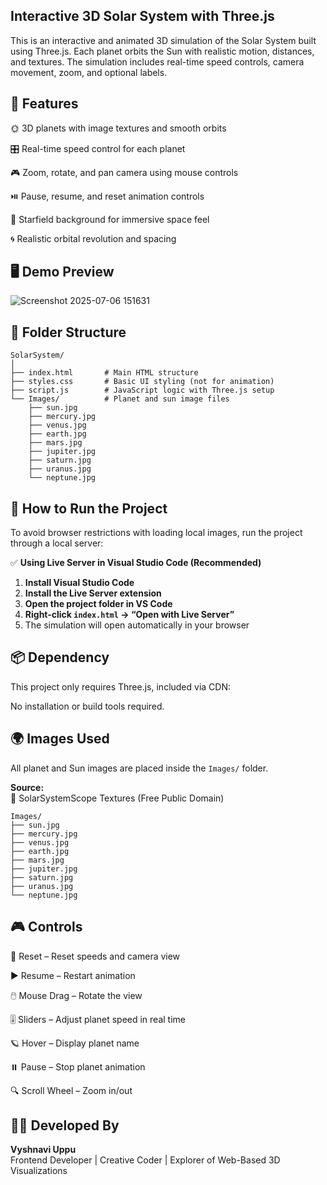## Interactive 3D Solar System with Three.js

This is an interactive and animated 3D simulation of the Solar System built using Three.js. Each planet orbits the Sun with realistic motion, distances, and textures. The simulation includes real-time speed controls, camera movement, zoom, and optional labels.

## 🌟 Features
🌞 3D planets with image textures and smooth orbits

🎛️ Real-time speed control for each planet

🎮 Zoom, rotate, and pan camera using mouse controls

⏯️ Pause, resume, and reset animation controls

🌌 Starfield background for immersive space feel

🌀 Realistic orbital revolution and spacing

## 🖥️ Demo Preview

![Screenshot 2025-07-06 151631](https://github.com/user-attachments/assets/b74e13e5-3f4f-4414-81b9-ad2aa216607b)


## 📁 Folder Structure

```text
SolarSystem/
│
├── index.html       # Main HTML structure
├── styles.css       # Basic UI styling (not for animation)
├── script.js        # JavaScript logic with Three.js setup
└── Images/          # Planet and sun image files
    ├── sun.jpg
    ├── mercury.jpg
    ├── venus.jpg
    ├── earth.jpg
    ├── mars.jpg
    ├── jupiter.jpg
    ├── saturn.jpg
    ├── uranus.jpg
    └── neptune.jpg
``` 



## 🚀 How to Run the Project

To avoid browser restrictions with loading local images, run the project through a local server:

✅ **Using Live Server in Visual Studio Code (Recommended)**

1. **Install Visual Studio Code**  
2. **Install the Live Server extension**  
3. **Open the project folder in VS Code**  
4. **Right-click `index.html` → “Open with Live Server”**  
5. The simulation will open automatically in your browser


## 📦 Dependency
This project only requires Three.js, included via CDN:

<script src="https://cdn.jsdelivr.net/npm/three@0.158.0/build/three.min.js"></script>
No installation or build tools required.

## 🌍 Images Used

All planet and Sun images are placed inside the `Images/` folder.

**Source:**  
🔗 SolarSystemScope Textures (Free Public Domain)

```text
Images/
├── sun.jpg
├── mercury.jpg
├── venus.jpg
├── earth.jpg
├── mars.jpg
├── jupiter.jpg
├── saturn.jpg
├── uranus.jpg
└── neptune.jpg
```


## 🎮 Controls
🔄 Reset – Reset speeds and camera view

▶️ Resume – Restart animation

🖱️ Mouse Drag – Rotate the view

🎚️ Sliders – Adjust planet speed in real time

🪐 Hover – Display planet name 

⏸️ Pause – Stop planet animation

🔍 Scroll Wheel – Zoom in/out

## 👩‍💻 Developed By

**Vyshnavi Uppu**  
Frontend Developer | Creative Coder | Explorer of Web-Based 3D Visualizations


